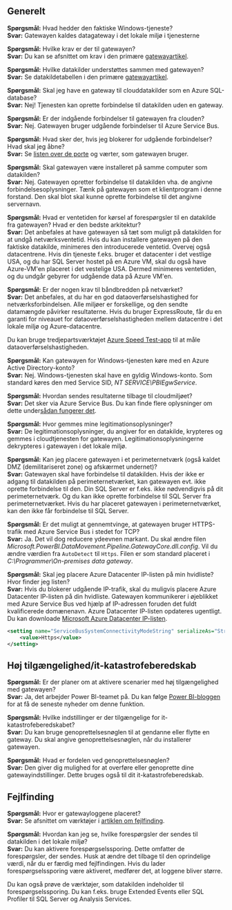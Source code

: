 ## <a name="general"></a>Generelt
**Spørgsmål:** Hvad hedder den faktiske Windows-tjeneste?  
**Svar:** Gatewayen kaldes datagateway i det lokale miljø i tjenesterne

**Spørgsmål:** Hvilke krav er der til gatewayen?  
**Svar:** Du kan se afsnittet om krav i den primære [gatewayartikel](../service-gateway-onprem.md).

**Spørgsmål:** Hvilke datakilder understøttes sammen med gatewayen?  
**Svar:** Se datakildetabellen i den primære [gatewayartikel](../service-gateway-onprem.md).

**Spørgsmål:** Skal jeg have en gateway til clouddatakilder som en Azure SQL-database?  
**Svar:** Nej! Tjenesten kan oprette forbindelse til datakilden uden en gateway.

**Spørgsmål:** Er der indgående forbindelser til gatewayen fra clouden?  
**Svar:** Nej. Gatewayen bruger udgående forbindelser til Azure Service Bus.

**Spørgsmål:** Hvad sker der, hvis jeg blokerer for udgående forbindelser? Hvad skal jeg åbne?  
**Svar:** Se [listen over de porte](../service-gateway-onprem.md#ports) og værter, som gatewayen bruger.

**Spørgsmål:** Skal gatewayen være installeret på samme computer som datakilden?  
**Svar:** Nej. Gatewayen opretter forbindelse til datakilden vha. de angivne forbindelsesoplysninger. Tænk på gatewayen som et klientprogram i denne forstand. Den skal blot skal kunne oprette forbindelse til det angivne servernavn.

**Spørgsmål:** Hvad er ventetiden for kørsel af forespørgsler til en datakilde fra gatewayen? Hvad er den bedste arkitektur?  
**Svar:** Det anbefales at have gatewayen så tæt som muligt på datakilden for at undgå netværksventetid. Hvis du kan installere gatewayen på den faktiske datakilde, minimeres den introducerede ventetid. Overvej også datacentrene. Hvis din tjeneste f.eks. bruger et datacenter i det vestlige USA, og du har SQL Server hostet på en Azure VM, skal du også have Azure-VM'en placeret i det vestelige USA. Dermed minimeres ventetiden, og du undgår gebyrer for udgående data på Azure VM'en.

**Spørgsmål:** Er der nogen krav til båndbredden på netværket?  
**Svar:** Det anbefales, at du har en god dataoverførselshastighed for netværksforbindelsen. Alle miljøer er forskellige, og den sendte datamængde påvirker resultaterne. Hvis du bruger ExpressRoute, får du en garanti for niveauet for dataoverførselshastigheden mellem datacentre i det lokale miljø og Azure-datacentre.

Du kan bruge tredjepartsværktøjet [Azure Speed Test-app](http://azurespeedtest.azurewebsites.net/) til at måle dataoverførselshastigheden.

**Spørgsmål:** Kan gatewayen for Windows-tjenesten køre med en Azure Active Directory-konto?  
**Svar:** Nej. Windows-tjenesten skal have en gyldig Windows-konto. Som standard køres den med Service SID, *NT SERVICE\PBIEgwService*.

**Spørgsmål:** Hvordan sendes resultaterne tilbage til cloudmiljøet?  
**Svar:** Det sker via Azure Service Bus. Du kan finde flere oplysninger om dette under[sådan fungerer det](../service-gateway-onprem.md#how-the-gateway-works).

**Spørgsmål:** Hvor gemmes mine legitimationsoplysninger?  
**Svar:** De legitimationsoplysninger, du angiver for en datakilde, krypteres og gemmes i cloudtjenesten for gatewayen. Legitimationsoplysningerne dekrypteres i gatewayen i det lokale miljø.

**Spørgsmål:** Kan jeg placere gatewayen i et perimeternetværk (også kaldet DMZ (demilitariseret zone) og afskærmet undernet)?  
**Svar:** Gatewayen skal have forbindelse til datakilden. Hvis der ikke er adgang til datakilden på perimeternetværket, kan gatewayen evt. ikke oprette forbindelse til den. Din SQL Server er f.eks. ikke nødvendigvis på dit perimeternetværk. Og du kan ikke oprette forbindelse til SQL Server fra perimeternetværket. Hvis du har placeret gatewayen i perimeternetværket, kan den ikke får forbindelse til SQL Server.

**Spørgsmål:** Er det muligt at gennemtvinge, at gatewayen bruger HTTPS-trafik med Azure Service Bus i stedet for TCP?  
**Svar:** Ja. Det vil dog reducere ydeevnen markant. Du skal ændre filen *Microsoft.PowerBI.DataMovement.Pipeline.GatewayCore.dll.config*. Vil du ændre værdien fra `AutoDetect` til `Https`. Filen er som standard placeret i *C:\Programmer\On-premises data gateway*.

**Spørgsmål:** Skal jeg placere Azure Datacenter IP-listen på min hvidliste? Hvor finder jeg listen?  
**Svar:** Hvis du blokerer udgående IP-trafik, skal du muligvis placere Azure Datacenter IP-listen på din hvidliste. Gatewayen kommunikerer i øjeblikket med Azure Service Bus ved hjælp af IP-adressen foruden det fuldt kvalificerede domænenavn. Azure Datacenter IP-listen opdateres ugentligt. Du kan downloade [Microsoft Azure Datacenter IP-listen](https://www.microsoft.com/download/details.aspx?id=41653).

```xml
<setting name="ServiceBusSystemConnectivityModeString" serializeAs="String">
    <value>Https</value>
</setting>
```

## <a name="high-availabilitydisaster-recovery"></a>Høj tilgængelighed/it-katastrofeberedskab
**Spørgsmål:** Er der planer om at aktivere scenarier med høj tilgængelighed med gatewayen?  
**Svar:** Ja, det arbejder Power BI-teamet på. Du kan følge [Power BI-bloggen](https://powerbi.microsoft.com/blog/) for at få de seneste nyheder om denne funktion.

**Spørgsmål:** Hvilke indstillinger er der tilgængelige for it-katastrofeberedskabet?  
**Svar:** Du kan bruge genoprettelsesnøglen til at gendanne eller flytte en gateway. Du skal angive genoprettelsesnøglen, når du installerer gatewayen.

**Spørgsmål:** Hvad er fordelen ved genoprettelsesnøglen?  
**Svar:** Den giver dig mulighed for at overføre eller genoprette dine gatewayindstillinger. Dette bruges også til dit it-katastrofeberedskab.

## <a name="troubleshooting"></a>Fejlfinding
**Spørgsmål:** Hvor er gatewayloggene placeret?  
**Svar:** Se afsnittet om værktøjer i [artiklen om fejlfinding](../service-gateway-onprem-tshoot.md#tools-for-troubleshooting).

**Spørgsmål:** Hvordan kan jeg se, hvilke forespørgsler der sendes til datakilden i det lokale miljø?  
**Svar:** Du kan aktivere forespørgselssporing.  Dette omfatter de forespørgsler, der sendes. Husk at ændre det tilbage til den oprindelige værdi, når du er færdig med fejlfindingen. Hvis du lader forespørgselssporing være aktiveret, medfører det, at loggene bliver større.

Du kan også prøve de værktøjer, som datakilden indeholder til forespørgselssporing. Du kan f.eks. bruge Extended Events eller SQL Profiler til SQL Server og Analysis Services.

